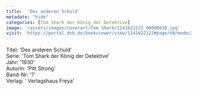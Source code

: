 ```yaml
---
title:  'Des anderen Schuld'
metadate: "hide"
categories: [Tom Shark der König der Detektive]
image: '/assets/images/coverart/Tom Shark/1141622122_00000010.jpg'
visit: 'https://portal.dnb.de/bookviewer/view/1141622122#page/n0/mode/2up'
---
```

Titel: 'Des anderen Schuld' <br>
Serie: 'Tom Shark der König der Detektive' <br>
Jahr: '1930' <br>
AutorIn: 'Pitt Strong' <br>
Band-Nr: '?' <br>
Verlag: ' Verlagshaus Freya'